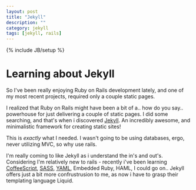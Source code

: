 ```yaml
---
layout: post
title: "Jekyll"
description: ""
category: jekyll
tags: [jekyll, rails]
---
```

{% include JB/setup %}

# Learning about Jekyll
  So I've been really enjoying Ruby on Rails development lately, and one of my most recent projects, required only a couple static pages.

I realized that Ruby on Rails might have been a bit of a.. how do you say.. powerhouse for just delivering a couple of static pages.  I did some searching, and that's when i discovered [Jekyll](http://jekyllrb.com/).  An incredibly awesome, and minimalistic framework for creating static sites!  

This is _exactly_ what I needed.   I wasn't going to be using databases, ergo, never utilizing MVC, so why use rails.

I'm really coming to like Jekyll as i understand the in's and out's.  Considering I'm relatively new to rails - recently i've been learning [CoffeeScript](http://coffeescript.org/), [SASS](http://sass-lang.com/), [YAML](http://yaml.org/), Embedded Ruby, HAML, I could go on.. Jekyll offers just a bit more confrustrusion to me, as now i have to grasp their templating language Liquid.